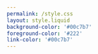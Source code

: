 ```yaml
---
permalink: /style.css
layout: style.liquid
background-color: '#00c7b7'
foreground-color: '#222'
link-color: '#00c7b7'
---
```


